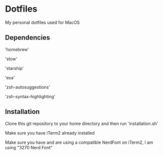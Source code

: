 # Dotfiles

My personal dotfiles used for MacOS


## Dependencies

'homebrew'

'stow'

'starship'

'exa'

'zsh-autosuggestions'

'zsh-syntax-highlighting'


## Installation

Clone this git repository to your home directory and then run
'installation.sh'

Make sure you have iTerm2 already installed

Make sure you have and are using a compatible NerdFont on iTerm2, I am using "3270 Nerd Font"
